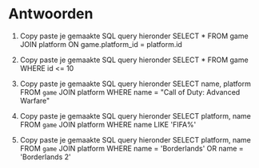# Antwoorden

1. Copy paste je gemaakte SQL query hieronder
    SELECT * FROM game JOIN platform ON game.platform_id = platform.id

2. Copy paste je gemaakte SQL query hieronder
    SELECT * FROM game WHERE id <= 10
 
3. Copy paste je gemaakte SQL query hieronder
    SELECT name, platform FROM `game` JOIN platform WHERE name = "Call of Duty: Advanced Warfare"

4. Copy paste je gemaakte SQL query hieronder
    SELECT platform, name FROM `game` JOIN platform WHERE name LIKE 'FIFA%'
5. Copy paste je gemaakte SQL query hieronder
    SELECT platform, name FROM `game` JOIN platform WHERE name = 'Borderlands' OR name = 'Borderlands 2'
